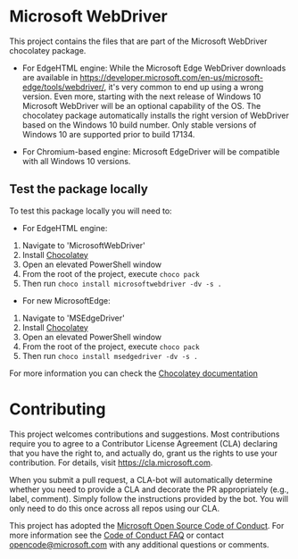 # Microsoft WebDriver

This project contains the files that are part of the Microsoft WebDriver
chocolatey package.

* For EdgeHTML engine:
While the Microsoft Edge WebDriver downloads are available in https://developer.microsoft.com/en-us/microsoft-edge/tools/webdriver/,
it's very common to end up using a wrong version. Even more, starting with
the next release of Windows 10 Microsoft WebDriver will be an optional capability of the OS.
The chocolatey package automatically installs the right version of WebDriver based
on the Windows 10 build number.
Only stable versions of Windows 10 are supported prior to build 17134.

* For Chromium-based engine:
Microsoft EdgeDriver will be compatible with all Windows 10 versions.

## Test the package locally

To test this package locally you will need to:

* For EdgeHTML engine:
1. Navigate to 'MicrosoftWebDriver'
1. Install [Chocolatey](https://chocolatey.org/install)
1. Open an elevated PowerShell window
1. From the root of the project, execute `choco pack`
1. Then run `choco install microsoftwebdriver -dv -s .`

* For new MicrosoftEdge:
1. Navigate to 'MSEdgeDriver'
1. Install [Chocolatey](https://chocolatey.org/install)
1. Open an elevated PowerShell window
1. From the root of the project, execute `choco pack`
1. Then run `choco install msedgedriver -dv -s .`

For more information you can check the [Chocolatey documentation](https://chocolatey.org/docs/create-packages)

# Contributing

This project welcomes contributions and suggestions.  Most contributions require you to agree to a
Contributor License Agreement (CLA) declaring that you have the right to, and actually do, grant us
the rights to use your contribution. For details, visit https://cla.microsoft.com.

When you submit a pull request, a CLA-bot will automatically determine whether you need to provide
a CLA and decorate the PR appropriately (e.g., label, comment). Simply follow the instructions
provided by the bot. You will only need to do this once across all repos using our CLA.

This project has adopted the [Microsoft Open Source Code of Conduct](https://opensource.microsoft.com/codeofconduct/).
For more information see the [Code of Conduct FAQ](https://opensource.microsoft.com/codeofconduct/faq/) or
contact [opencode@microsoft.com](mailto:opencode@microsoft.com) with any additional questions or comments.

